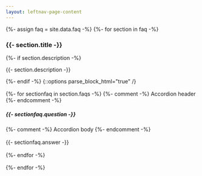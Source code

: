 ```yaml
---
layout: leftnav-page-content
---
```


{%- assign faq = site.data.faq -%}
{%- for section in faq -%}
	<h3>{{- section.title -}}</h3>
	{%- if section.description -%}
		<p>{{- section.description -}}</p>
	{%- endif -%}
	{::options parse_block_html="true" /}
	<div style="margin-top:1rem;margin-bottom:1rem;">
		{%- for sectionfaq in section.faqs -%}
		{%- comment -%} Accordion header {%- endcomment -%}
		<div class="col is-large bp-accordion-header padding has-icons-right field has-addons is-marginless">
			<div class="col is-expanded is-fullwidth is-paddingless">
				<h5 class="has-text-grey-dark is-marginless"><b style="cursor:default;">{{- sectionfaq.question -}}</b></h5>
			</div>
			<span class="sgds-icon sgds-icon-plus is-size-4 bp-accordion-button"></span>
		</div>
		{%- comment -%} Accordion body {%- endcomment -%}
		<div id="accordion-body-{% increment counter %}" class="col padding bp-accordion-body">
			<div class="bp-container is-full padding--top--lg padding--bottom" style="width: 100%">		
				<div class="row is-multiline">
				{{- sectionfaq.answer -}}
				</div>		
			</div>
		</div>
		{%- endfor -%}
	</div>
{%- endfor -%}
